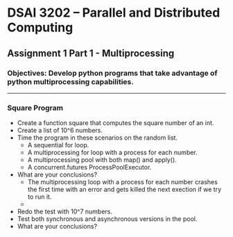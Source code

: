 # DSAI 3202 – Parallel and Distributed Computing  
## Assignment 1 Part 1 - Multiprocessing 
### Objectives: Develop python programs that take advantage of python multiprocessing capabilities.
---
### Square Program
- Create a function square that computes the square number of an int.
- Create a list of 10^6 numbers.
- Time the program in these scenarios on the random list.
    - A sequential for loop.
    - A multiprocessing for loop with a process for each number.
    - A multiprocessing pool with both map() and apply().
    - A concurrent.futures ProcessPoolExecutor.
- What are your conclusions?
    - The multiprocessing loop with a process for each number crashes the first time with an error and gets killed the next exection if we try to run it.
    - 
- Redo the test with 10^7 numbers. 
- Test both synchronous and asynchronous versions in the pool. 
- What are your conclusions?

